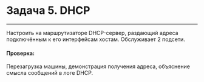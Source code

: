 # Задача 5. DHCP
***
Настроить на маршрутизаторе DHCP-сервер, раздающий адреса подключённым к его интерфейсам хостам. Обслуживает 2 подсети.  
#### Проверка: 
Перезагрузка машины, демонстрация получения адреса, объяснение смысла сообщений в логе DHCP.

